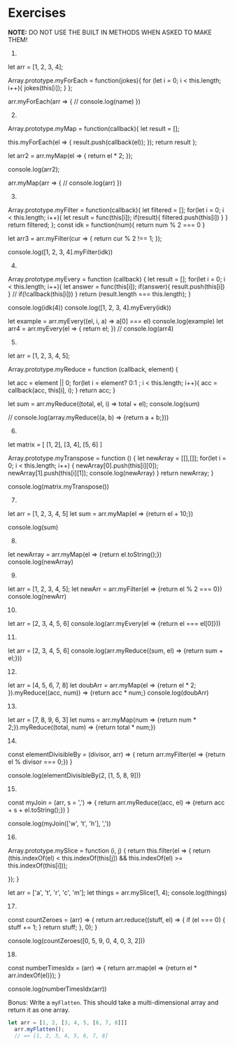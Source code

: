 # Exercises

__NOTE:__ DO NOT USE THE BUILT IN METHODS WHEN ASKED TO MAKE THEM!

<!-- 1. Using Array.prototype add a new method `myForEach` that mimics the behaivor of the built in `forEach`. -->


1.
let arr = [1, 2, 3, 4];

Array.prototype.myForEach = function(jokes){
  for (let i = 0; i < this.length; i++){
    jokes(this[i]);
  }
};

arr.myForEach(arr => {
  // console.log(name)
})



<!-- 2. Use your `myForEach` to add `myMap` to the Array prototype. `myMap` should behave the same as regular `map`.  -->

2.
Array.prototype.myMap = function(callback){
  let result = [];

  this.myForEach(el => {
    result.push(callback(el));
  });
  return result
};

let arr2 = arr.myMap(el => {
  return el * 2;
});

console.log(arr2);

arr.myMap(arr => {
  // console.log(arr)
})






<!-- 3. Write a 'myFilter` that behave's the same as `filter`.  -->


3.
Array.prototype.myFilter = function(callback){
  let filtered = [];
  for(let i = 0; i < this.length; i++){
    let result = func(this[i]);
     if(result){
    filtered.push(this[i])
    }
  }
  return filtered;
};
const idk = function(num){
  return num % 2 === 0
}

let arr3 = arr.myFilter(cur => {
  return cur % 2 !== 1;
});

console.log([1, 2, 3, 4].myFilter(idk))



<!-- 4. Write a `myEvery`.  -->

4.
Array.prototype.myEvery = function (callback) {
  let result = [];
  for(let i = 0; i < this.length; i++){
    let answer = func(this[i]);
    if(answer){
      result.push(this[i])
    }
    // if(!callback(this[i]))
  }
   return (result.length === this.length);
}

console.log(idk(4))
console.log([1, 2, 3, 4].myEvery(idk))

let example = arr.myEvery((el, i, a) => a[0] === el)
console.log(example)
let arr4 = arr.myEvery(el => {
  return el;
})
// console.log(arr4)



<!-- 5. Write a `myReduce`. It should use the first element in the array if none is given.  -->

5.

let arr = [1, 2, 3, 4, 5];

Array.prototype.myReduce = function (callback, element) {

  let acc = element || 0;
  for(let i = element? 0:1 ; i < this.length; i++){
    acc = callback(acc, this[i], i);
  }
  return acc;
}

let sum = arr.myReduce((total, el, i) => total + el);
console.log(sum)

// console.log(array.myReduce((a, b) => {return a + b;}))




<!-- 6. Write a `myTranspose`. This function should transpose a matrix. Exp:
```js
let mtx = [
            [1, 2],
            [3, 4],
            [5, 6]
          ]

mtx.myTranspose();

// => [
        [1, 3, 5],
        [2, 4, 6]
       ]
``` -->

6.
let matrix = [
                [1, 2],
                [3, 4],
                [5, 6]
]

Array.prototype.myTranspose = function () {
  let newArray = [[],[]];
  for(let i = 0; i < this.length; i++) {
    newArray[0].push(this[i][0]);
    newArray[1].push(this[i][1]);
    console.log(newArray)
  }
  return newArray;
}

console.log(matrix.myTranspose())





<!-- 7. Use `myMap` to build a new array where every element is incremented by 10. -->


7.
let arr = [1, 2, 3, 4, 5]
let sum = arr.myMap(el => {return el + 10;})

console.log(sum)


<!-- 8. Use `myMap` to build a new array where every non-string element is converted to an empty string.  -->


8.
let newArray = arr.myMap(el => {return el.toString();})
console.log(newArray)


<!-- 9. Use `myFilter` to get only the even elements in an array. -->

9.
let arr = [1, 2, 3, 4, 5];
let newArr = arr.myFilter(el => {return el % 2 === 0})
console.log(newArr)


<!-- 10. Use `myEvery` to check if all elements in the array are the same.  -->


10.
let arr = [2, 3, 4, 5, 6]
console.log(arr.myEvery(el => {return el === el[0]}))



<!-- 11. Use `myReduce` to return the sum of every element in an array.  -->


11.
let arr = [2, 3, 4, 5, 6]
console.log(arr.myReduce((sum, el) => {return sum + el;}))

<!-- 12. Use `myMap` to build a new array that doubles each element. Then chain `myReduce` to find the product of all the elements.  -->


12.
let arr = [4, 5, 6, 7, 8]
let doubArr = arr.myMap(el => {return el * 2; }).myReduce((acc, num)) => {return acc * num;}
console.log(doubArr)


<!-- 13. Use `myReduce` to find the largest number in an array.  -->

13.
let arr = [7, 8, 9, 6, 3]
let nums = arr.myMap(num => {return num * 2;}).myReduce((total, num) => {return total * num;})


<!-- 14. Write a function `elementDivisibleBy` with parameters `divisor` and `arr`.
Use `myFilter` to return a new array of every element of arr that can be evenly divided by divisor. -->

14.
const elementDivisibleBy = (divisor, arr) => {
  return arr.myFilter(el => {return el % divisor === 0;})
}

console.log(elementDivisibleBy(2, [1, 5, 8, 9]))


<!-- 15. Write a `myJoin` function.  -->

15.
const myJoin = (arr, s = ',') => {
  return arr.myReduce((acc, el) => {return acc + s + el.toString();})
}

console.log(myJoin(['w', 't', 'h'], ','))

<!-- 16. Write a `mySlice` function. -->

16.
Array.prototype.mySlice = function (i, j) {
  return this.filter(el => {
    return (this.indexOf(el) < this.indexOf(this[j]) && this.indexOf(el) >= this.indexOf(this[i]));

  });
}

let arr = ['a', 't', 'r', 'c', 'm'];
let things = arr.mySlice(1, 4);
console.log(things)


<!-- 17. Write a function `countZeroes`, which takes an array of numbers as its argument and returns the amount of zeroes that occur in it.
Use reduce. -->


17.
const countZeroes = (arr) => {
  return arr.reduce((stuff, el) => {
    if (el === 0) {
      stuff += 1;
    }
    return stuff;
  }, 0);
}

console.log(countZeroes([0, 5, 9, 0, 4, 0, 3, 2]))

<!-- 18. Write a `numberTimesIdx` that uses `map` and multiples each number in the array by it's index.  -->



18.
const numberTimesIdx = (arr) => {
  return arr.map(el => {return el * arr.indexOf(el)});
}

console.log(numberTimesIdx(arr))



Bonus: Write a `myFlatten`. This should take a multi-dimensional array and return it as one array.
```js
let arr = [1, 2, [3, 4, 5, [6, 7, 8]]]
  arr.myFlatten();
  // => [1, 2, 3, 4, 5, 6, 7, 8]
```
